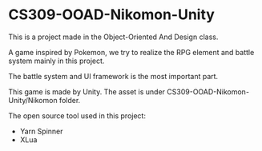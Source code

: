 # CS309-OOAD-Nikomon-Unity
This is a project made in the Object-Oriented And Design class.

A game inspired by Pokemon, we try to realize the RPG element and battle system mainly in this project. 

The battle system and UI framework is the most important part.

This game is made by Unity. The asset is under CS309-OOAD-Nikomon-Unity/Nikomon folder.

The open source tool used in this project:
- Yarn Spinner
- XLua
